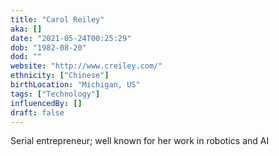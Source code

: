 ```yaml
---
title: "Carol Reiley"
aka: []
date: "2021-05-24T00:25:29"
dob: "1982-08-20"
dod: ""
website: "http://www.creiley.com/"
ethnicity: ["Chinese"]
birthLocation: "Michigan, US"
tags: ["Technology"]
influencedBy: []
draft: false
---
```


Serial entrepreneur; well known for her work in robotics and AI
